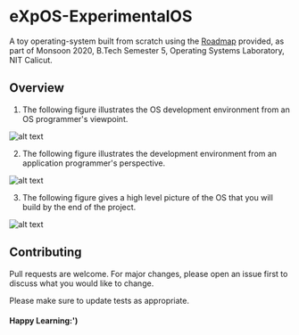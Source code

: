 # eXpOS-ExperimentalOS

A toy operating-system built from scratch using the [Roadmap](http://exposnitc.github.io/Roadmap.html) provided, as part of Monsoon 2020, B.Tech Semester 5, Operating Systems Laboratory, NIT Calicut.

## Overview

1. The following figure illustrates the OS development environment from an OS programmer's viewpoint.

![alt text](http://exposnitc.github.io/img/Kernel_Module.png)

2. The following figure illustrates the development environment from an application programmer's perspective.

![alt text](http://exposnitc.github.io/img/Applicn_Pgm.png)

3. The following figure gives a high level picture of the OS that you will build by the end of the project.

![alt text](http://exposnitc.github.io/img/os-design/high_level_design.png)


## Contributing
Pull requests are welcome. For major changes, please open an issue first to discuss what you would like to change.

Please make sure to update tests as appropriate.





#### Happy Learning:')
